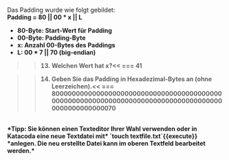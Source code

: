 Das Padding wurde wie folgt gebildet:<br>
<strong>Padding = 80 || 00 * x || L<strong>
- 80-Byte: Start-Wert für Padding
- 00-Byte: Padding-Byte
- x: Anzahl 00-Bytes des Paddings
- L: 00 * 7 || 70 (big-endian)


>>13) Welchen Wert hat x?<<
=== 41

>> 14) Geben Sie das Padding in Hexadezimal-Bytes an (ohne Leerzeichen).<<
=== 8000000000000000000000000000000000000000000000000000000000000000000000000000000000000000000000000070

<br>
*Tipp: Sie können einen Texteditor Ihrer Wahl verwenden oder in Katacoda eine neue Textdatei mit* `touch textfile.txt`{{execute}} *anlegen. Die neu erstellte Datei kann im oberen Textfeld bearbeitet werden.*